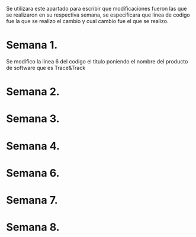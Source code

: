 Se utilizara este apartado para escribir que modificaciones fueron las que se realizaron en su respectiva semana, se especificara que linea de codigo fue la que se realizo el cambio y cual cambio fue el que se realizo.

# Semana 1.
Se modifico la linea 6 del codigo el titulo poniendo el nombre del producto de software que es Trace&Track
# Semana 2.
# Semana 3.
# Semana 4.
# Semana 6.
# Semana 7.
# Semana 8.